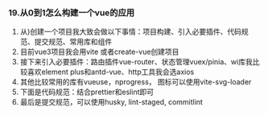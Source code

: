 ### 19.从0到1怎么构建一个vue的应用

1. ﻿﻿﻿从)创建一个项目我大致会做以下事情：项目构建、引入必要插件、代码规范、提交规范、常用库和组件
2. ﻿﻿目前vue3项目我会用vite 或者create-vue创建项目
3. ﻿﻿﻿接下来引入必要插件：路由插件vue-router、状态管理vuex/pinia、wi库我比较喜欢element plus和antd-vue、http工具我会选axios
4. ﻿﻿﻿其他比较常用的库有vueuse，nprogress， 图标可以使用vite-svg-loader
5. ﻿﻿﻿下面是代码规范：结合prettier和eslint即可
6. ﻿﻿﻿最后是提交规范，可以使用husky, lint-staged, commitlint